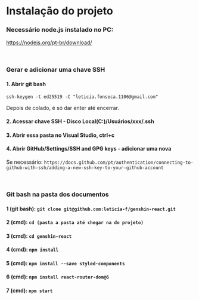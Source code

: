 # Instalação do projeto

### Necessário node.js instalado no PC:

https://nodejs.org/pt-br/download/

<br>

### Gerar e adicionar uma chave SSH

#### 1. Abrir git bash
``` ssh-keygen -t ed25519 -C "leticia.fonseca.1106@gmail.com" ```

Depois de colado, é só dar enter até encerrar.

#### 2. Acessar chave SSH - Disco Local(C:)/Usuários/xxx/.ssh

#### 3. Abrir essa pasta no Visual Studio, ctrl+c

#### 4. Abrir GitHub/Settings/SSH and GPG keys - adicionar uma nova

Se necessário: ``` https://docs.github.com/pt/authentication/connecting-to-github-with-ssh/adding-a-new-ssh-key-to-your-github-account ```

<br>

### Git bash na pasta dos documentos

#### 1 (git bash): ``` git clone git@github.com:leticia-f/genshin-react.git ```

#### 2 (cmd): ``` cd (pasta a pasta até chegar na do projeto) ```

#### 3 (cmd): ``` cd genshin-react ```

#### 4 (cmd): ``` npm install ```

#### 5 (cmd): ``` npm install --save styled-components ```

#### 6 (cmd): ``` npm install react-router-dom@6 ```

#### 7 (cmd): ``` npm start ```